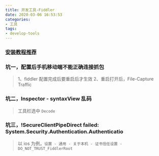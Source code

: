```yaml
---
title: 开发工具-Fiddler
date: 2020-03-06 16:53:53
categories:
- 工具
tags:
- develop-tools
---
```


### [安装教程推荐](https://www.cnblogs.com/yyhh/p/5140852.html)

### 坑一，配置后手机移动端不能正确连接抓包
> 1、fiddler 配置完成后要重启后才生效
> 2、重启打开后，File-Capture Traffic

### 坑二，Inspector - syntaxView 乱码
> 工具栏选中 `Decode`
<!--more-->

### 坑三，!SecureClientPipeDirect failed: System.Security.Authentication.Authenticatio
> 以 ios 为例，`设置 - 通用 - 关于本机 - 证书信任设置 - DO_NOT_TRUST_FiddlerRoot`
